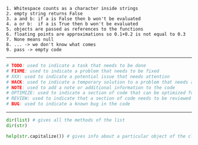 	1. Whitespace counts as a character inside strings
	2. empty string returns False
	3. a and b: if a is False then b won't be evaluated
	4. a or b:  if a is True then b won't be evaluated
	5. objects are passed as references to the functions
	6. floating points are approximations so 0.1+0.2 is not equal to 0.3
	7. None means null
	8. ... -> we don't know what comes
	9. pass -> empty code
---

```python
# TODO: used to indicate a task that needs to be done
# FIXME: used to indicate a problem that needs to be fixed
# XXX: used to indicate a potential issue that needs attention
# HACK: used to indicate a temporary solution to a problem that needs a better solution in the future
# NOTE: used to add a note or additional information to the code
# OPTIMIZE: used to indicate a section of code that can be optimized for performance
# REVIEW: used to indicate that a section of code needs to be reviewed by a team member
# BUG: used to indicate a known bug in the code
```

---

```python
dir(list) # gives all the methods of the list
dir(str)

help(str.capitalize()) # gives info about a particular object of the class
```

